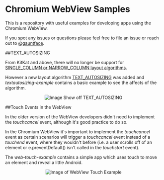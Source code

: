 Chromium WebView Samples
===========================

This is a repository with useful examples for developing apps using the Chromium WebView.

If you spot any issues or questions please feel free to file an issue or reach out to [@gauntface](http://www.twitter.com/gauntface).

##TEXT_AUTOSIZING

From KitKat and above, there will no longer be support for [SINGLE_COLUMN or NARROW_COLUMN layout algorithms](http://developer.android.com/reference/android/webkit/WebSettings.LayoutAlgorithm.html). 

However a new layout algorithm [TEXT_AUTOSIZING](http://developer.android.com/reference/android/webkit/WebSettings.LayoutAlgorithm.html) was added and *textautosizing-example* contains a basic example to see the affects of the algorithm.

<p align="center">
<img src="http://i.imgur.com/03c0isb.png" alt="Image Show off TEXT_AUTOSIZING" />
</p>

##Touch Events in the WebView

In the older version of the WebView developers didn't need to implement the *touchcancel* event, although it's good practice to do so.

In the Chromium WebView it's important to implement the *touchcancel* event as certain scenarios will  trigger a *touchcancel* event instead of a *touchend* event, where they wouldn't before (i.e. a user scrolls off of an element or e.preventDefault() isn't called in the *touchstart* event).

The *web-touch-example* contains a simple app which uses touch to move an element and reveal a little Android.

<p align="center">
<img src="http://i.imgur.com/ffz4gkV.png" alt="Image of WebView Touch Example" />
</p>
